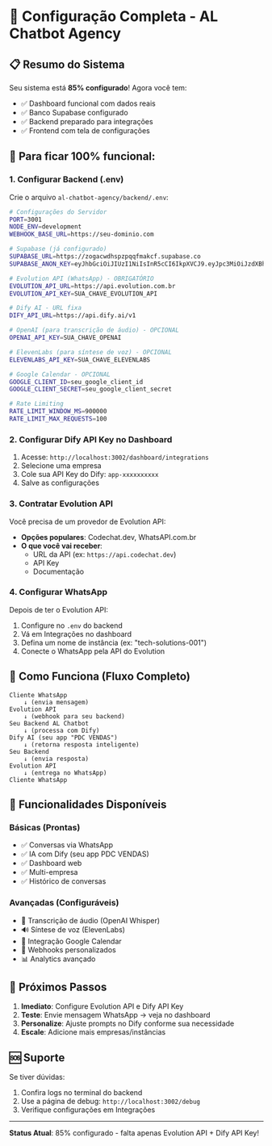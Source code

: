 # 🚀 Configuração Completa - AL Chatbot Agency

## 📋 Resumo do Sistema

Seu sistema está **85% configurado**! Agora você tem:
- ✅ Dashboard funcional com dados reais
- ✅ Banco Supabase configurado
- ✅ Backend preparado para integrações
- ✅ Frontend com tela de configurações

## 🔧 Para ficar 100% funcional:

### 1. **Configurar Backend (.env)**

Crie o arquivo `al-chatbot-agency/backend/.env`:

```bash
# Configurações do Servidor
PORT=3001
NODE_ENV=development
WEBHOOK_BASE_URL=https://seu-dominio.com

# Supabase (já configurado)
SUPABASE_URL=https://zogacwdhspzpqqfmakcf.supabase.co
SUPABASE_ANON_KEY=eyJhbGciOiJIUzI1NiIsInR5cCI6IkpXVCJ9.eyJpc3MiOiJzdXBhYmFzZSIsInJlZiI6InpvZ2Fjd2Roc3B6cHFxZm1ha2NmIiwicm9sZSI6ImFub24iLCJpYXQiOjE3NTE0MDY4ODcsImV4cCI6MjA2Njk4Mjg4N30.wCd1j9w2n2XL-6W2LRgvXIrDYqmSATTciHhTJ0on7gA

# Evolution API (WhatsApp) - OBRIGATÓRIO
EVOLUTION_API_URL=https://api.evolution.com.br
EVOLUTION_API_KEY=SUA_CHAVE_EVOLUTION_API

# Dify AI - URL fixa
DIFY_API_URL=https://api.dify.ai/v1

# OpenAI (para transcrição de áudio) - OPCIONAL
OPENAI_API_KEY=SUA_CHAVE_OPENAI

# ElevenLabs (para síntese de voz) - OPCIONAL
ELEVENLABS_API_KEY=SUA_CHAVE_ELEVENLABS

# Google Calendar - OPCIONAL
GOOGLE_CLIENT_ID=seu_google_client_id
GOOGLE_CLIENT_SECRET=seu_google_client_secret

# Rate Limiting
RATE_LIMIT_WINDOW_MS=900000
RATE_LIMIT_MAX_REQUESTS=100
```

### 2. **Configurar Dify API Key no Dashboard**

1. Acesse: `http://localhost:3002/dashboard/integrations`
2. Selecione uma empresa
3. Cole sua API Key do Dify: `app-xxxxxxxxxx`
4. Salve as configurações

### 3. **Contratar Evolution API**

Você precisa de um provedor de Evolution API:
- **Opções populares**: Codechat.dev, WhatsAPI.com.br
- **O que você vai receber**:
  - URL da API (ex: `https://api.codechat.dev`)
  - API Key
  - Documentação

### 4. **Configurar WhatsApp**

Depois de ter o Evolution API:
1. Configure no `.env` do backend
2. Vá em Integrações no dashboard
3. Defina um nome de instância (ex: "tech-solutions-001")
4. Conecte o WhatsApp pela API do Evolution

## 🔄 Como Funciona (Fluxo Completo)

```
Cliente WhatsApp
    ↓ (envia mensagem)
Evolution API
    ↓ (webhook para seu backend)
Seu Backend AL Chatbot
    ↓ (processa com Dify)
Dify AI (seu app "PDC VENDAS")
    ↓ (retorna resposta inteligente)
Seu Backend
    ↓ (envia resposta)
Evolution API
    ↓ (entrega no WhatsApp)
Cliente WhatsApp
```

## 📱 Funcionalidades Disponíveis

### **Básicas (Prontas)**
- ✅ Conversas via WhatsApp
- ✅ IA com Dify (seu app PDC VENDAS)
- ✅ Dashboard web
- ✅ Multi-empresa
- ✅ Histórico de conversas

### **Avançadas (Configuráveis)**
- 🎤 Transcrição de áudio (OpenAI Whisper)
- 🔊 Síntese de voz (ElevenLabs)
- 📅 Integração Google Calendar
- 🔗 Webhooks personalizados
- 📊 Analytics avançado

## 🎯 Próximos Passos

1. **Imediato**: Configure Evolution API e Dify API Key
2. **Teste**: Envie mensagem WhatsApp → veja no dashboard
3. **Personalize**: Ajuste prompts no Dify conforme sua necessidade
4. **Escale**: Adicione mais empresas/instâncias

## 🆘 Suporte

Se tiver dúvidas:
1. Confira logs no terminal do backend
2. Use a página de debug: `http://localhost:3002/debug`
3. Verifique configurações em Integrações

---

**Status Atual**: 85% configurado - falta apenas Evolution API + Dify API Key! 